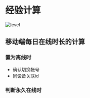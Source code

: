 # 经验计算

![level](http://localhost:3001/pm/level.png)

## 移动端每日在线时长的计算

### 置为离线时

- 确认切换帐号
- 同设备关联id

### 判断永久在线时